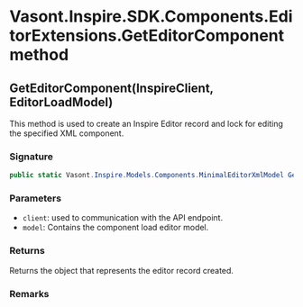 # Vasont.Inspire.SDK.Components.EditorExtensions.GetEditorComponent method
## GetEditorComponent(InspireClient, EditorLoadModel)
This method is used to create an Inspire Editor record and lock for editing the specified XML component.

### Signature
```csharp
public static Vasont.Inspire.Models.Components.MinimalEditorXmlModel GetEditorComponent(InspireClient client, EditorLoadModel model)
```
### Parameters
- `client`: used to communication with the API endpoint.
- `model`: Contains the component load editor model.

### Returns
Returns the  object that represents the editor record created.
### Remarks

